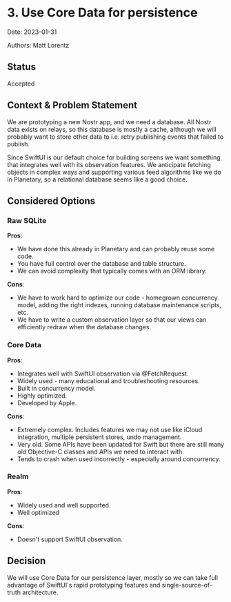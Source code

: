 # 3. Use Core Data for persistence

Date: 2023-01-31

Authors: Matt Lorentz

## Status

Accepted

## Context & Problem Statement

We are prototyping a new Nostr app, and we need a database. All Nostr data exists on relays, so this database is mostly a cache, although we will probably want to store other data to i.e. retry publishing events that failed to publish.

Since SwiftUI is our default choice for building screens we want something that integrates well with its observation features. We anticipate fetching objects in complex ways and supporting various feed algorithms like we do in Planetary, so a relational database seems like a good choice.

## Considered Options

### Raw SQLite

**Pros**:

- We have done this already in Planetary and can probably reuse some code.
- You have full control over the database and table structure.
- We can avoid complexity that typically comes with an ORM library.

**Cons**:

- We have to work hard to optimize our code - homegrown concurrency model, adding the right indexes, running database maintenance scripts, etc.
- We have to write a custom observation layer so that our views can efficiently redraw when the database changes.

### Core Data

**Pros**:

- Integrates well with SwiftUI observation via @FetchRequest.
- Widely used - many educational and troubleshooting resources.
- Built in concurrency model.
- Highly optimized.
- Developed by Apple.

**Cons**:

- Extremely complex. Includes features we may not use like iCloud integration, multiple persistent stores, undo management.
- Very old. Some APIs have been updated for Swift but there are still many old Objective-C classes and APIs we need to interact with.
- Tends to crash when used incorrectly - especially around concurrency.

### Realm

**Pros**:

- Widely used and well supported.
- Well optimized

**Cons**:

- Doesn't support SwiftUI observation.

## Decision

We will use Core Data for our persistence layer, mostly so we can take full advantage of SwiftUI's rapid prototyping features and single-source-of-truth architecture.
